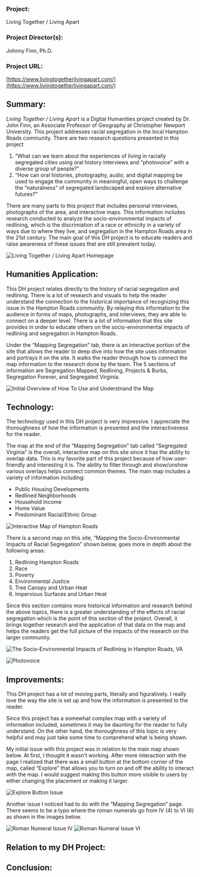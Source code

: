 ### Project: ###  
Living Together / Living Apart   
### Project Director(s): ###  
Johnny Finn, Ph.D.
### Project URL: ###  
[https://www.livingtogetherlivingapart.com/](https://www.livingtogetherlivingapart.com/)


## Summary: ## 

*Living Together / Living Apart* is a Digital Humanities project created by Dr. John Finn, an Associate Professor of Geography at Christopher Newport University. This project addresses racial segregation in the local Hampton Roads community. There are two research questions presented in this project

1. “What can we learn about the experiences of living in racially segregated cities using oral history interviews and “photovoice” with a diverse group of people?”
2. “How can oral histories, photography, audio, and digital mapping be used to engage the community in meaningful, open ways to challenge the “naturalness” of segregated landscaped and explore alternative futures?”

There are many parts to this project that includes personal interviews, photographs of the area, and interactive maps. This information includes research conducted to analyze the socio-environmental impacts of redlining, which is the discrimiation of a race or ethnicity in a variety of ways due to where they live, and segregation in the Hampton Roads area in the 21st century. The main goal of this DH project is to educate readers and raise awareness of these issues that are still prevalent today. 
 
![Living Together / Living Apart Homepage](https://kendyllmb.github.io/kendyllmb/images/homepage.jpeg)

## Humanities Application: ##

This DH project relates directly to the history of racial segregation and redlining. There is a lot of research and visuals to help the reader understand the connection to the historical importance of recognizing this issue in the Hampton Roads community. By relaying this information to the audience in forms of maps, photographs, and interviews, they are able to connect on a deeper level. There is a lot of information that this site provides in order to educate others on the socio-environmental impacts of redlining and segregation in Hampton Roads.

Under the “Mapping Segregation” tab, there is an interactive portion of the site that allows the reader to deep dive into how the site uses information and portrays it on the site. It walks the reader through how to connect the map information to the research done by the team. The 5 sections of information are Segregation Mapped, Redlining, Projects & Burbs, Segregation Forever, and Segregated Virginia. 

![Initial Overview of How To Use and Understnand the Map](https://kendyllmb.github.io/kendyllmb/images/howto.gif)

## Technology: ##

The technology used in this DH project is very impressive. I appreciate the thoroughness of how the information is presented and the interactiveness for the reader. 

The map at the end of the “Mapping Segregation” tab called “Segregated Virginia” is the overall, interactive map on this site since it has the ability to overlap data. This is my favorite part of this project because of how user-friendly and interesting it is. The ability to filter through and show/unshow various overlays helps connect common themes. The main map includes a variety of information including:

* Public Housing Developments
* Redlined Neighborhoods
* Household Income
* Home Value
* Predominant Racial/Ethnic Group


![Interactive Map of Hampton Roads](https://kendyllmb.github.io/kendyllmb/images/interactive.gif)


There is a second map on this site, “Mapping the Socio-Environmental Impacts of Racial Segregation” shown below, goes more in depth about the following areas: 
1. Redlining Hampton Roads
2. Race
3. Poverty
4. Environmental Justice
5. Tree Canopy and Urban Heat
6. Impervious Surfaces and Urban Heat 

Since this section contains more historical information and research behind the above topics, there is a greater understanding of the effects of racial segregation which is the point of this section of the project. Overall, it brings together research and the application of that data on the map and helps the readers get the full picture of the impacts of the research on the larger community.

![The Socio-Environmental Impacts of Redlining in Hampton Roads, VA](https://kendyllmb.github.io/kendyllmb/images/impact.jpeg)

![Photovoice](https://kendyllmb.github.io/kendyllmb/images/photovoice.jpeg)

## Improvements: ##

This DH project has a lot of moving parts, literally and figuratively. I really love the way the site is set up and how the information is presented to the reader. 

Since this project has a somewhat complex map with a variety of information included, sometimes it may be daunting for the reader to fully understand. On the other hand, the thoroughness of this topic is very helpful and may just take some time to comprehend what is being shown.

My initial issue with this project was in relation to the main map shown below. At first, I thought it wasn't working. After more interaction with the page I realized that there was a small button at the bottom corner of the map, called “Explore” that allows you to turn on and off the ability to interact with the map. I would suggest making this button more visible to users by either changing the placement or making it larger. 

![Explore Button Issue](https://kendyllmb.github.io/kendyllmb/images/explorebutton.jpeg)

Another issue I noticed had to do with the “Mapping Segregation” page. There seems to be a typo where the roman numerals go from IV (4) to VI (6) as shown in the images below.

![Roman Numeral Issue IV](https://kendyllmb.github.io/kendyllmb/images/IV.jpeg)
![Roman Numeral Issue VI](https://kendyllmb.github.io/kendyllmb/images/VI.jpeg)

## Relation to my DH Project: ##


## Conclusion: ##


